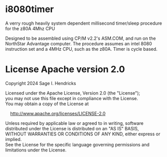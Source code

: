 # i8080timer
A verry rough heavily system dependent millisecond timer/sleep procedure for the z80A 4Mhz CPU

Designed to be assembled using CP/M v2.2's ASM.COM, and run on the NorthStar Advantage computer. The procedure assumes an intel 8080 instruction set and a 4MHz CPU, such as the z80A. Timer is cycle based.

# License Apache version 2.0

Copyright 2024 Sage I. Hendricks  

Licensed under the Apache License, Version 2.0 (the "License");  
you may not use this file except in compliance with the License.  
You may obtain a copy of the License at  

&nbsp;&nbsp;&nbsp;&nbsp;<http://www.apache.org/licenses/LICENSE-2.0>  

Unless required by applicable law or agreed to in writing, software  
distributed under the License is distributed on an "AS IS" BASIS,  
WITHOUT WARRANTIES OR CONDITIONS OF ANY KIND, either express or implied.  
See the License for the specific language governing permissions and  
limitations under the License.  
 
 
 
 
 
